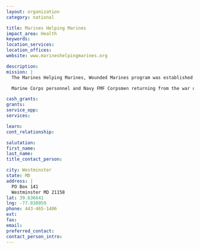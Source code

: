 ```yaml
---
layout: organization
category: national

title: Marines Helping Marines
impact_area: Health
keywords: 
location_services: 
location_offices: 
website: www.marineshelpingmarines.org

description: 
mission: |
  The Marines Helping Marines, Wounded Marines program was established in the Spring of 2003 at the Bethesda Naval Hospital to provide extensive support for injured

  Marine Corps personnel and Navy FMF Corpsmen returning from the war on terror in the Afghanistan and Iraq conflicts. Since then the program has grown to include Balboa Naval Hospital , San Diego- Brooke Army Hospital, San Antonio- Walter Reed Hospital, Washington DC and the Wounded Warrior Regiment at both Camp Pendleton and Camp LeJeune

cash_grants: 
grants: 
service_opp: 
services: 

learn: 
cont_relationship: 

salutation: 
first_name: 
last_name: 
title_contact_person: 

city: Westminster
state: MD
address: |
  PO Box 141  
  Westminster MD 21158
lat: 39.636641
lng: -77.030959
phone: 443-465-1406
ext: 
fax: 
email: 
preferred_contact: 
contact_person_intro: 
---
```

